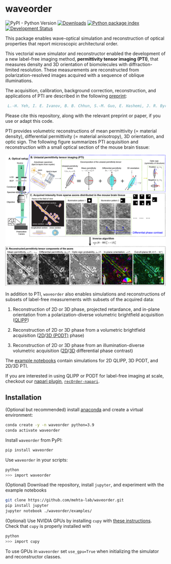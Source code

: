 # waveorder

![PyPI - Python Version](https://img.shields.io/pypi/pyversions/waveorder)
[![Downloads](https://pepy.tech/badge/waveorder)](https://pepy.tech/project/waveorder)
[![Python package index](https://img.shields.io/pypi/v/waveorder.svg)](https://pypi.org/project/waveorder)
[![Development Status](https://img.shields.io/pypi/status/napari.svg)](https://en.wikipedia.org/wiki/Software_release_life_cycle#Alpha)

This package enables wave-optical simulation and reconstruction of optical properties that report microscopic architectural order.

This vectorial wave simulator and reconstructor enabled the development of a new label-free imaging method, __permittivity tensor imaging (PTI)__, that measures density and  3D orientation of biomolecules with diffraction-limited resolution. These measurements are reconstructed from polarization-resolved images acquired with a sequence of oblique illuminations.

The acquisition, calibration, background correction, reconstruction, and applications of PTI are described in the following [preprint](https://doi.org/10.1101/2020.12.15.422951):

```bibtex
 L.-H. Yeh, I. E. Ivanov, B. B. Chhun, S.-M. Guo, E. Hashemi, J. R. Byrum, J. A. Pérez-Bermejo, H. Wang, Y. Yu, P. G. Kazansky, B. R. Conklin, M. H. Han, and S. B. Mehta, "uPTI: uniaxial permittivity tensor imaging of intrinsic density and anisotropy," bioRxiv 2020.12.15.422951 (2020).
 ```

Please cite this repository, along with the relevant preprint or paper, if you use or adapt this code.

PTI provides volumetric reconstructions of mean permittivity ($\propto$ material density), differential permittivity ($\propto$ material anisotropy), 3D orientation, and optic sign. The following figure summarizes PTI acquisition and reconstruction with a small optical section of the mouse brain tissue:

![Data_flow](Fig_Readme.png)

In addition to PTI, `waveorder` also enables simulations and reconstructions of subsets of label-free measurements with subsets of the acquired data:

1. Reconstruction of 2D or 3D phase, projected retardance, and in-plane orientation from a polarization-diverse volumetric brightfield acquisition ([QLIPP](https://elifesciences.org/articles/55502))

2. Reconstruction of 2D or 3D phase from a volumetric brightfield acquisition ([2D](https://www.osapublishing.org/ao/abstract.cfm?uri=ao-54-28-8566)/[3D (PODT)](https://www.osapublishing.org/ao/abstract.cfm?uri=ao-57-1-a205) phase)

3. Reconstruction of 2D or 3D phase from an illumination-diverse volumetric acquisition ([2D](https://www.osapublishing.org/oe/fulltext.cfm?uri=oe-23-9-11394&id=315599)/[3D](https://www.osapublishing.org/boe/fulltext.cfm?uri=boe-7-10-3940&id=349951) differential phase contrast)

The [example notebooks](examples/) contain simulations for 2D QLIPP, 3D PODT, and 2D/3D PTI.

If you are interested in using QLIPP or PODT for label-free imaging at scale, checkout our [napari plugin](https://www.napari-hub.org/plugins/recOrder-napari),  [`recOrder-napari`](https://github.com/mehta-lab/recOrder).

## Installation

(Optional but recommended) install [anaconda](https://www.anaconda.com/products/distribution) and create a virtual environment:

```sh
conda create -y -n waveorder python=3.9
conda activate waveorder
```
Install `waveorder` from PyPI:

```sh
pip install waveorder
```
Use `waveorder` in your scripts:
```sh
python
>>> import waveorder
```

(Optional) Download the repository, install `jupyter`, and experiment with the example notebooks
```sh
git clone https://github.com/mehta-lab/waveorder.git
pip install jupyter
jupyter notebook ./waveorder/examples/
```

(Optional) Use NVIDIA GPUs by installing `cupy` with [these instructions](https://docs.cupy.dev/en/stable/install.html). Check that `cupy` is properly installed with
```sh
python
>>> import cupy
```
To use GPUs in `waveorder` set ```use_gpu=True``` when initializing the simulator and reconstructor classes.